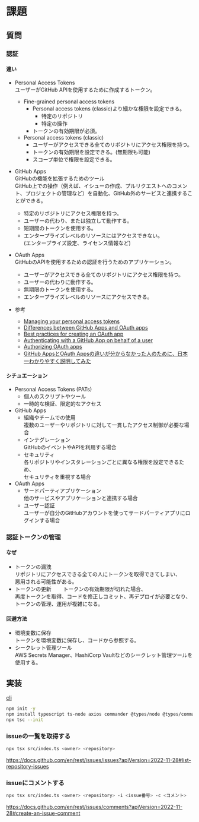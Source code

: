 # 課題

## 質問

### 認証

#### 違い

- Personal Access Tokens  
  ユーザーがGitHub APIを使用するために作成するトークン。  
  - Fine-grained personal access tokens
    - Personal access tokens (classic)より細かな権限を設定できる。
      - 特定のリポジトリ
      - 特定の操作
    - トークンの有効期限が必須。
  - Personal access tokens (classic)
    - ユーザーがアクセスできる全てのリポジトリにアクセス権限を持つ。  
    - トークンの有効期限を設定できる。(無期限も可能)
    - スコープ単位で権限を設定できる。

- GitHub Apps  
  GitHubの機能を拡張するためのツール  
  GitHub上での操作（例えば、イシューの作成、プルリクエストへのコメント、プロジェクトの管理など）を自動化、GitHub外のサービスと連携することができる。  
  - 特定のリポジトリにアクセス権限を持つ。
  - ユーザーの代わり、または独立して動作する。
  - 短期間のトークンを使用する。
  - エンタープライズレベルのリソースにはアクセスできない。  
    (エンタープライズ設定、ライセンス情報など)

- OAuth Apps  
  GitHubのAPIを使用するための認証を行うためのアプリケーション。  
  - ユーザーがアクセスできる全てのリポジトリにアクセス権限を持つ。  
  - ユーザーの代わりに動作する。
  - 無期限のトークンを使用する。
  - エンタープライズレベルのリソースにアクセスできる。

- 参考
  - [Managing your personal access tokens](https://docs.github.com/en/authentication/keeping-your-account-and-data-secure/managing-your-personal-access-tokens)
  - [Differences between GitHub Apps and OAuth apps](https://docs.github.com/en/apps/oauth-apps/building-oauth-apps/differences-between-github-apps-and-oauth-apps)
  - [Best practices for creating an OAuth app](https://docs.github.com/en/apps/oauth-apps/building-oauth-apps/best-practices-for-creating-an-oauth-app)
  - [Authenticating with a GitHub App on behalf of a user](https://docs.github.com/en/apps/creating-github-apps/authenticating-with-a-github-app/authenticating-with-a-github-app-on-behalf-of-a-user)
  - [Authorizing OAuth apps](https://docs.github.com/en/apps/oauth-apps/using-oauth-apps/authorizing-oauth-apps)
  - [GitHub AppsとOAuth Appsの違いが分からなかった人のために、日本一わかりやすく説明してみた](https://qiita.com/dowanna6/items/cfe3fc88643d3ef95a37)

#### シチュエーション

- Personal Access Tokens (PATs)  
  - 個人のスクリプトやツール
  - 一時的な検証、限定的なアクセス
- GitHub Apps
  - 組織やチームでの使用  
  複数のユーザーやリポジトリに対して一貫したアクセス制御が必要な場合
  - インテグレーション  
  GitHubのイベントやAPIを利用する場合
  - セキュリティ  
  各リポジトリやインスタレーションごとに異なる権限を設定できるため、  
  セキュリティを重視する場合
- OAuth Apps  
  - サードパーティアプリケーション  
  他のサービスやアプリケーションと連携する場合
  - ユーザー認証  
  ユーザーが自分のGitHubアカウントを使ってサードパーティアプリにログインする場合

### 認証トークンの管理

#### なぜ

- トークンの漏洩  
  リポジトリにアクセスできる全ての人にトークンを取得できてしまい、  
  悪用される可能性がある。
- トークンの更新　　
  トークンの有効期限が切れた場合、  
  再度トークンを取得、コードを修正しコミット、再デプロイが必要となり、  
  トークンの管理、運用が複雑になる。

#### 回避方法

- 環境変数に保存  
  トークンを環境変数に保存し、コードから参照する。
- シークレット管理ツール  
  AWS Secrets Manager、HashiCorp Vaultなどのシークレット管理ツールを使用する。

## 実装

[cli](./cli/)

```sh
npm init -y
npm install typescript ts-node axios commander @types/node @types/commander
npx tsc --init
```

### issueの一覧を取得する

```sh
npx tsx src/index.ts <owner> <repository>
```

<https://docs.github.com/en/rest/issues/issues?apiVersion=2022-11-28#list-repository-issues>

### issueにコメントする

```sh
npx tsx src/index.ts <owner> <repository> -i <issue番号> -c <コメント>
```

<https://docs.github.com/en/rest/issues/comments?apiVersion=2022-11-28#create-an-issue-comment>
